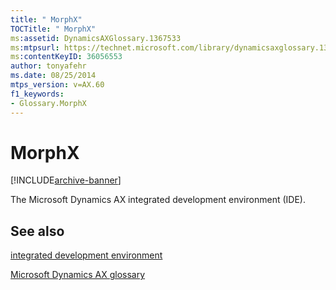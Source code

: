 ```yaml
---
title: " MorphX"
TOCTitle: " MorphX"
ms:assetid: DynamicsAXGlossary.1367533
ms:mtpsurl: https://technet.microsoft.com/library/dynamicsaxglossary.1367533(v=AX.60)
ms:contentKeyID: 36056553
author: tonyafehr
ms.date: 08/25/2014
mtps_version: v=AX.60
f1_keywords:
- Glossary.MorphX
---
```


# MorphX


[!INCLUDE[archive-banner](includes/archive-banner.md)]

The Microsoft Dynamics AX integrated development environment (IDE).

## See also

[integrated development environment](integrated-development-environment.md)

[Microsoft Dynamics AX glossary](glossary/microsoft-dynamics-ax-glossary.md)

  


